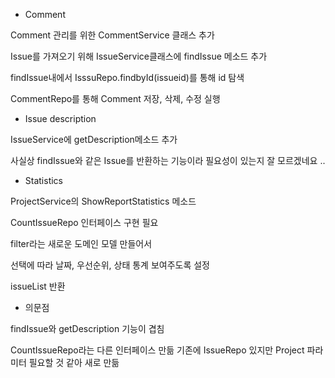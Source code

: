 +  Comment

Comment 관리를 위한 CommentService 클래스 추가

Issue를 가져오기 위해 IssueService클래스에 findIssue 메소드 추가

findIssue내에서 IsssuRepo.findbyId(issueid)를 통해 id 탐색

CommentRepo를 통해 Comment 저장, 삭제, 수정 실행


+  Issue description


IssueService에 getDescription메소드 추가

사실상 findIssue와 같은 Issue를 반환하는 기능이라 필요성이 있는지 잘 모르겠네요 ..

+  Statistics

ProjectService의 ShowReportStatistics 메소드

CountIssueRepo 인터페이스 구현 필요

filter라는 새로운 도메인 모델 만들어서

선택에 따라 날짜, 우선순위, 상태 통계 보여주도록 설정

issueList 반환

+  의문점

findIssue와 getDescription 기능이 겹침

CountIssueRepo라는 다른 인터페이스 만듦 기존에 IssueRepo 있지만 Project 파라미터 필요할 것 같아 새로 만듦
